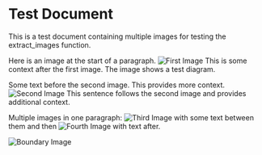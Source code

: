 # Test Document

This is a test document containing multiple images for testing the extract_images function.

Here is an image at the start of a paragraph. ![First Image](images/test1.png) This is some context after the first image. The image shows a test diagram.

Some text before the second image. This provides more context. ![Second Image](images/test2.jpg) This sentence follows the second image and provides additional context.

Multiple images in one paragraph: ![Third Image](images/test3.png) with some text between them and then ![Fourth Image](images/test4.jpg) with text after.

![Boundary Image](images/test5.png)
